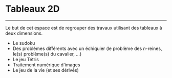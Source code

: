 # Tableaux 2D
----

Le but de cet espace est de regrouper des travaux utilisant des tableaux à deux dimensions.
* Le sudoku
* Des problèmes différents avec un échiquier (le problème des $n$-reines, le(s) problème(s) du cavalier, ...)
* Le jeu Tétris
* Traitement numérique d'images
* Le jeu de la vie (et ses dérivés)
